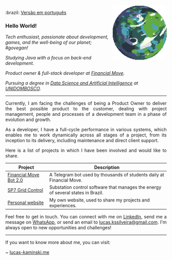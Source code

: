 <a href="https://deep-fold.itch.io/pixel-planet-generator">
  <img align="right" src="./img/planet.gif" width="170px" height="170px" alt="Planet generated by the Pixel Planet Generator"/>
</a>

<p>
    :brazil: <a href="./README.portuguese.md">Versão em português</a>
</p>

### Hello World!

<p>
<em>
Tech enthusiast, passionate about development, games, and the well-being of our planet; #govegan!
</em>
</p>

<p>
<em>
Studying Java with a focus on back-end development.
</em>
</p>

<p>
<em>
Product owner & full-stack developer at <a href="https://financialmove.com.br/">Financial Move</a>.
</em>
</p>

<p>
<em>
Pursuing a degree in <a href="https://unidombosco.edu.br/cursos/ead/ciencia-de-dados-e-inteligencia-artificial/">Data Science and Artificial Intelligence</a> at <a href="https://unidombosco.edu.br/">UNIDOMBOSCO</a>.
</em>
</p>

---

<p align="justify">
Currently, I am facing the challenges of being a Product Owner to deliver the best possible product to the customer, dealing with project management, people and processes of a development team in a phase of evolution and growth.
</p>

<p align="justify">
As a developer, I have a full-cycle performance in various systems, which enables me to work dynamically across all stages of a project, from its inception to its delivery, including maintenance and direct client support.
</p>

<p align="justify">
Here is a list of projects in which I have been involved and would like to share.
</p>

| Project                                                                                                                    | Description                                                                      |
| -------------------------------------------------------------------------------------------------------------------------- | -------------------------------------------------------------------------------- |
| <a href="https://t.me/FinancialMoveBot">Financial Move Bot 2.0</a>                                                         | A Telegram bot used by thousands of students daily at Financial Move.            |
| <a href="https://www.siemens.com/global/en/products/energy/grid-software/operation/grid-control.html">SP7 Grid Control</a> | Substation control software that manages the energy of several states in Brazil. |
| <a href="https://www.lucas-kaminski.me">Personal website</a>                                                               | My own website, used to share my projects and experiences.                       |

<p align="justify">
Feel free to get in touch. You can connect with me on <a href="https://www.linkedin.com/in/lucas-kaminski/">LinkedIn</a>, send me a message on <a href="https://api.whatsapp.com/send/?phone=5541998119091">WhatsApp</a>, or send an email to <a href="mailto:lucas.kssilveira@gmail.com">lucas.kssilveira@gmail.com</a>. I'm always open to new opportunities and challenges!
</p>

---

<p align="justify">
If you want to know more about me, you can visit:

~ <a href="https://www.lucas-kaminski.me">lucas-kaminski.me</a>

</p>
